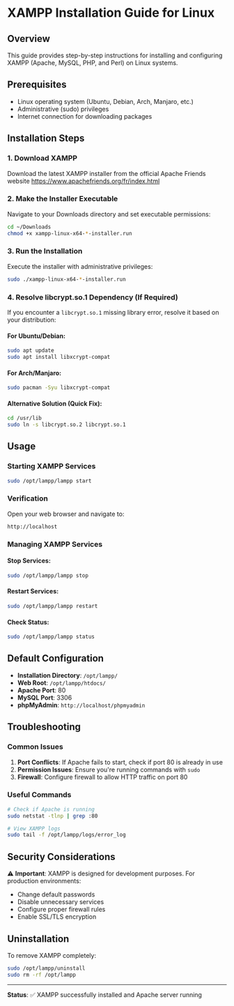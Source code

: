 # XAMPP Installation Guide for Linux

## Overview
This guide provides step-by-step instructions for installing and configuring XAMPP (Apache, MySQL, PHP, and Perl) on Linux systems.

## Prerequisites
- Linux operating system (Ubuntu, Debian, Arch, Manjaro, etc.)
- Administrative (sudo) privileges
- Internet connection for downloading packages

## Installation Steps

### 1. Download XAMPP
Download the latest XAMPP installer from the official Apache Friends website 
https://www.apachefriends.org/fr/index.html

### 2. Make the Installer Executable
Navigate to your Downloads directory and set executable permissions:

```bash
cd ~/Downloads
chmod +x xampp-linux-x64-*-installer.run
```

### 3. Run the Installation
Execute the installer with administrative privileges:

```bash
sudo ./xampp-linux-x64-*-installer.run
```

### 4. Resolve libcrypt.so.1 Dependency (If Required)

If you encounter a `libcrypt.so.1` missing library error, resolve it based on your distribution:

#### For Ubuntu/Debian:
```bash
sudo apt update
sudo apt install libxcrypt-compat
```

#### For Arch/Manjaro:
```bash
sudo pacman -Syu libxcrypt-compat
```

#### Alternative Solution (Quick Fix):
```bash
cd /usr/lib
sudo ln -s libcrypt.so.2 libcrypt.so.1
```

## Usage

### Starting XAMPP Services
```bash
sudo /opt/lampp/lampp start
```

### Verification
Open your web browser and navigate to:
```
http://localhost
```

### Managing XAMPP Services

#### Stop Services:
```bash
sudo /opt/lampp/lampp stop
```

#### Restart Services:
```bash
sudo /opt/lampp/lampp restart
```

#### Check Status:
```bash
sudo /opt/lampp/lampp status
```

## Default Configuration

- **Installation Directory**: `/opt/lampp/`
- **Web Root**: `/opt/lampp/htdocs/`
- **Apache Port**: 80
- **MySQL Port**: 3306
- **phpMyAdmin**: `http://localhost/phpmyadmin`

## Troubleshooting

### Common Issues

1. **Port Conflicts**: If Apache fails to start, check if port 80 is already in use
2. **Permission Issues**: Ensure you're running commands with `sudo`
3. **Firewall**: Configure firewall to allow HTTP traffic on port 80

### Useful Commands
```bash
# Check if Apache is running
sudo netstat -tlnp | grep :80

# View XAMPP logs
sudo tail -f /opt/lampp/logs/error_log
```

## Security Considerations

⚠️ **Important**: XAMPP is designed for development purposes. For production environments:
- Change default passwords
- Disable unnecessary services
- Configure proper firewall rules
- Enable SSL/TLS encryption

## Uninstallation

To remove XAMPP completely:
```bash
sudo /opt/lampp/uninstall
sudo rm -rf /opt/lampp
```

---

**Status**: ✅ XAMPP successfully installed and Apache server running

